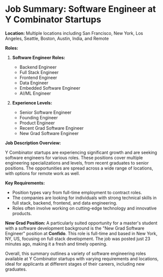 # Job Summary: Software Engineer at Y Combinator Startups

**Location:** Multiple locations including San Francisco, New York, Los Angeles, Seattle, Boston, Austin, India, and Remote

**Roles:**
1. **Software Engineer Roles:**
   - Backend Engineer
   - Full Stack Engineer
   - Frontend Engineer
   - Data Engineer
   - Embedded Software Engineer
   - AI/ML Engineer

2. **Experience Levels:**
   - Senior Software Engineer
   - Founding Engineer
   - Product Engineer
   - Recent Grad Software Engineer
   - New Grad Software Engineer

**Job Description Overview:**

Y Combinator startups are experiencing significant growth and are seeking software engineers for various roles. These positions cover multiple engineering specializations and levels, from recent graduates to senior positions. The opportunities are spread across a wide range of locations, with options for remote work as well.

**Key Requirements:**
- Position types vary from full-time employment to contract roles.
- The companies are looking for individuals with strong technical skills in full stack, backend, frontend, and data engineering.
- Roles often involve working on cutting-edge technology and innovative products.

**New Grad Position:**
A particularly suited opportunity for a master's student with a software development background is the "New Grad Software Engineer" position at **Confido**. This role is full-time and based in New York, NY, US, focusing on full stack development. The job was posted just 23 minutes ago, making it a fresh and timely opening.

Overall, this summary outlines a variety of software engineering roles available at Y Combinator startups with varying requirements and locations, ideal for applicants at different stages of their careers, including new graduates.